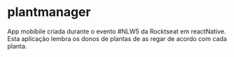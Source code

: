 # plantmanager


App mobibile criada durante o evento #NLW5 da Rocktseat em reactNative. Esta aplicação lembra os donos de plantas de as regar de acordo com cada planta.
